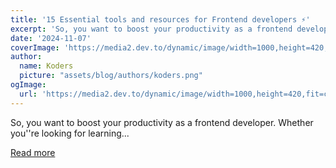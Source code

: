 ```yaml
---
title: '15 Essential tools and resources for Frontend developers ⚡️'
excerpt: 'So, you want to boost your productivity as a frontend developer.  Whether you''re looking for learning...'
date: '2024-11-07'
coverImage: 'https://media2.dev.to/dynamic/image/width=1000,height=420,fit=cover,gravity=auto,format=auto/https%3A%2F%2Fdev-to-uploads.s3.amazonaws.com%2Fuploads%2Farticles%2Fidpziptpphu2o7vbxede.png'
author:
  name: Koders
  picture: "assets/blog/authors/koders.png"
ogImage:
  url: 'https://media2.dev.to/dynamic/image/width=1000,height=420,fit=cover,gravity=auto,format=auto/https%3A%2F%2Fdev-to-uploads.s3.amazonaws.com%2Fuploads%2Farticles%2Fidpziptpphu2o7vbxede.png'
---
```


So, you want to boost your productivity as a frontend developer.  Whether you''re looking for learning...

[Read more](https://dev.to/paul_freeman/15-essential-tools-and-resources-for-frontend-developers-4jn4)
